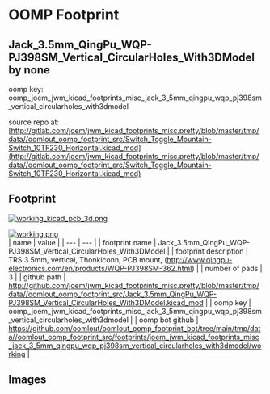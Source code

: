 # OOMP Footprint  
## Jack_3.5mm_QingPu_WQP-PJ398SM_Vertical_CircularHoles_With3DModel  by none  
  
oomp key: oomp_joem_jwm_kicad_footprints_misc_jack_3_5mm_qingpu_wqp_pj398sm_vertical_circularholes_with3dmodel  
  
source repo at: [http://gitlab.com/joem/jwm_kicad_footprints_misc.pretty/blob/master/tmp/data//oomlout_oomp_footprint_src/Switch_Toggle_Mountain-Switch_10TF230_Horizontal.kicad_mod](http://gitlab.com/joem/jwm_kicad_footprints_misc.pretty/blob/master/tmp/data//oomlout_oomp_footprint_src/Switch_Toggle_Mountain-Switch_10TF230_Horizontal.kicad_mod)  
## Footprint  
  
[![working_kicad_pcb_3d.png](working_kicad_pcb_3d_600.png)](working_kicad_pcb_3d.png)  
  
[![working.png](working_600.png)](working.png)  
| name | value | 
| --- | --- | 
| footprint name | Jack_3.5mm_QingPu_WQP-PJ398SM_Vertical_CircularHoles_With3DModel | 
| footprint description | TRS 3.5mm, vertical, Thonkiconn, PCB mount, (http://www.qingpu-electronics.com/en/products/WQP-PJ398SM-362.html) | 
| number of pads | 3 | 
| github path | http://github.com/joem/jwm_kicad_footprints_misc.pretty/blob/master/tmp/data//oomlout_oomp_footprint_src/Jack_3.5mm_QingPu_WQP-PJ398SM_Vertical_CircularHoles_With3DModel.kicad_mod | 
| oomp key | oomp_joem_jwm_kicad_footprints_misc_jack_3_5mm_qingpu_wqp_pj398sm_vertical_circularholes_with3dmodel | 
| oomp bot github | https://github.com/oomlout/oomlout_oomp_footprint_bot/tree/main/tmp/data//oomlout_oomp_footprint_src/footprints/joem_jwm_kicad_footprints_misc_jack_3_5mm_qingpu_wqp_pj398sm_vertical_circularholes_with3dmodel/working | 
## Images  
